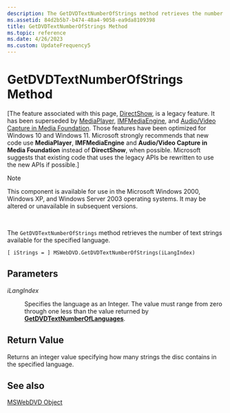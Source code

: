 ```yaml
---
description: The GetDVDTextNumberOfStrings method retrieves the number of text strings available for the specified language.
ms.assetid: 84d2b5b7-b474-48a4-9058-ea9da8109398
title: GetDVDTextNumberOfStrings Method
ms.topic: reference
ms.date: 4/26/2023
ms.custom: UpdateFrequency5
---
```


# GetDVDTextNumberOfStrings Method

\[The feature associated with this page, [DirectShow](/windows/win32/directshow/directshow), is a legacy feature. It has been superseded by [MediaPlayer](/uwp/api/Windows.Media.Playback.MediaPlayer), [IMFMediaEngine](/windows/win32/api/mfmediaengine/nn-mfmediaengine-imfmediaengine), and [Audio/Video Capture in Media Foundation](windows/win32/medfound/audio-video-capture-in-media-foundation). Those features have been optimized for Windows 10 and Windows 11. Microsoft strongly recommends that new code use **MediaPlayer**, **IMFMediaEngine** and **Audio/Video Capture in Media Foundation** instead of **DirectShow**, when possible. Microsoft suggests that existing code that uses the legacy APIs be rewritten to use the new APIs if possible.\]

> [!Note]  
> This component is available for use in the Microsoft Windows 2000, Windows XP, and Windows Server 2003 operating systems. It may be altered or unavailable in subsequent versions.

 

The `GetDVDTextNumberOfStrings` method retrieves the number of text strings available for the specified language.

``` syntax
[ iStrings = ] MSWebDVD.GetDVDTextNumberOfStrings(iLangIndex)
```

## Parameters

<dl> <dt>

<span id="iLangIndex"></span><span id="ilangindex"></span><span id="ILANGINDEX"></span>*iLangIndex*
</dt> <dd>

Specifies the language as an Integer. The value must range from zero through one less than the value returned by [**GetDVDTextNumberOfLanguages**](getdvdtextnumberoflanguages-method.md).

</dd> </dl>

## Return Value

Returns an integer value specifying how many strings the disc contains in the specified language.

## See also

<dl> <dt>

[MSWebDVD Object](mswebdvd-object.md)
</dt> </dl>

 

 




